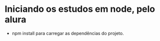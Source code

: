 # Iniciando os estudos em node, pelo alura

- npm install para carregar as dependências do projeto.
